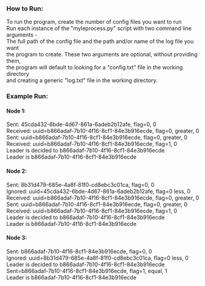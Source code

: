 ### How to Run:
To run the program, create the number of config files you want to run  
Run each instance of the "myleprocess.py" script with two command line arguments -  
The full path of the config file and the path and/or name of the log file you want  
the program to create. These two arguments are optional, without providing them,  
the program will default to looking for a "config.txt" file in the working directory  
and creating a generic "log.txt" file in the working directory. 



### Example Run:

#### Node 1:
Sent: 45cda432-6bde-4d67-861a-6adeb2b12afe, flag=0, 0  
Received: uuid=b866adaf-7b10-4f16-8cf1-84e3b916ecde, flag=0, greater, 0  
Sent: uuid=b866adaf-7b10-4f16-8cf1-84e3b916ecde, flag=0, greater, 0  
Received: uuid=b866adaf-7b10-4f16-8cf1-84e3b916ecde, flag=1, 0  
Leader is decided to b866adaf-7b10-4f16-8cf1-84e3b916ecde  
Leader is b866adaf-7b10-4f16-8cf1-84e3b916ecde    

#### Node 2:  
Sent: 8b31d479-685e-4a8f-81f0-cd8ebc3c01ca, flag=0, 0  
Ignored: uuid=45cda432-6bde-4d67-861a-6adeb2b12afe, flag=0 less, 0  
Received: uuid=b866adaf-7b10-4f16-8cf1-84e3b916ecde, flag=0, greater, 0  
Sent: uuid=b866adaf-7b10-4f16-8cf1-84e3b916ecde, flag=0, greater, 0  
Received: uuid=b866adaf-7b10-4f16-8cf1-84e3b916ecde, flag=1, 0  
Leader is decided to b866adaf-7b10-4f16-8cf1-84e3b916ecde  
Leader is b866adaf-7b10-4f16-8cf1-84e3b916ecde    


#### Node 3:
Sent: b866adaf-7b10-4f16-8cf1-84e3b916ecde, flag=0, 0  
Ignored: uuid=8b31d479-685e-4a8f-81f0-cd8ebc3c01ca, flag=0 less, 0  
Leader is decided to b866adaf-7b10-4f16-8cf1-84e3b916ecde  
Sent=b866adaf-7b10-4f16-8cf1-84e3b916ecde, flag=1, equal, 1  
Leader is b866adaf-7b10-4f16-8cf1-84e3b916ecde      
 
